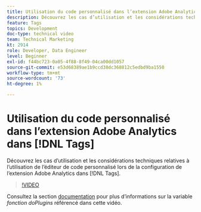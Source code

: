 ```yaml
---
title: Utilisation du code personnalisé dans l’extension Adobe Analytics dans [!DNL Tags]
description: Découvrez les cas d’utilisation et les considérations techniques relatives à l’utilisation de l’éditeur de code personnalisé lors de la configuration de l’extension Adobe Analytics dans [!DNL Tags].
feature: Tags
topics: Development
doc-type: technical video
team: Technical Marketing
kt: 2914
role: Developer, Data Engineer
level: Beginner
exl-id: f44bc723-0a05-4f88-8f49-04ca00dd1057
source-git-commit: e53d68389ae1b9ccd38dc368812c5edbd9ba1550
workflow-type: tm+mt
source-wordcount: '73'
ht-degree: 1%

---
```


# Utilisation du code personnalisé dans l’extension Adobe Analytics dans [!DNL Tags]

Découvrez les cas d’utilisation et les considérations techniques relatives à l’utilisation de l’éditeur de code personnalisé lors de la configuration de l’extension Adobe Analytics dans [!DNL Tags].

>[!VIDEO](https://video.tv.adobe.com/v/27272/?quality=12&learn=on)

Consultez la section [documentation](https://experienceleague.adobe.com/docs/analytics/implementation/vars/plugins/impl-plugins.html?lang=fr) pour plus d’informations sur la variable <i>fonction doPlugins</i> référencé dans cette vidéo.
